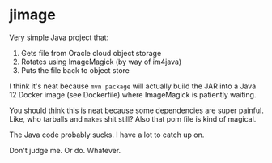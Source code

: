 # jimage

Very simple Java project that:

1. Gets file from Oracle cloud object storage
2. Rotates using ImageMagick (by way of im4java)
3. Puts the file back to object store

I think it's neat because `mvn package` will actually build the JAR into a
Java 12 Docker image (see Dockerfile) where ImageMagick is patiently waiting.

You should think this is neat because some dependencies are super painful. 
Like, who tarballs and `makes` shit still? Also that pom file is kind of magical.

The Java code probably sucks. I have a lot to catch up on.

Don't judge me. Or do. Whatever.



